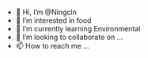- 👋 Hi, I’m @Ningcln
- 👀 I’m interested in food
- 🌱 I’m currently learning Environmental
- 💞️ I’m looking to collaborate on ...
- 📫 How to reach me ...

<!---
Ningcln/Ningcln is a ✨ special ✨ repository because its `README.md` (this file) appears on your GitHub profile.
You can click the Preview link to take a look at your changes.
--->
